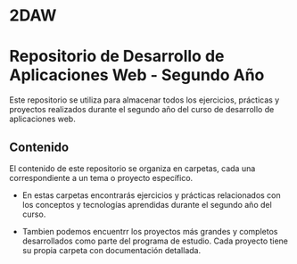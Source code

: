 # 2DAW

# Repositorio de Desarrollo de Aplicaciones Web - Segundo Año

Este repositorio se utiliza para almacenar todos los ejercicios, prácticas y proyectos realizados durante el segundo año del curso de desarrollo de aplicaciones web. 

## Contenido

El contenido de este repositorio se organiza en carpetas, cada una correspondiente a un tema o proyecto específico. 

- En estas carpetas encontrarás ejercicios y prácticas relacionados con los conceptos y tecnologías aprendidas durante el segundo año del curso.

- Tambien podemos encuentrr los proyectos más grandes y completos desarrollados como parte del programa de estudio. Cada proyecto tiene su propia carpeta con documentación detallada.

